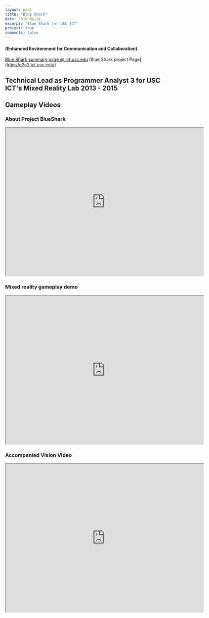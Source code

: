 ```yaml
---
layout: post
title: "Blue Shark"
date: 2018-04-14
excerpt: "Blue Shark for USC ICT"
project: true
comments: false
---
```


#### (Enhanced Environment for Communication and Collaboration)

[Blue Shark summary page @ ict.usc.edu](http://ict.usc.edu/prototypes/e2c2/)
[Blue Shark project Page] (http://e2c2.ict.usc.edu/)



## Technical Lead as Programmer Analyst 3 for USC ICT's Mixed Reality Lab 2013 - 2015




## Gameplay Videos

### About Project BlueShark

<iframe src="https://drive.google.com/file/d/1rC9n9A65WRJZRFV_DTmD33Oyu72KPPjp/preview" width="640" height="480"></iframe>

### Mixed reality gameplay demo

<iframe src="https://drive.google.com/file/d/1_JHP6hZnjEKJDHc6qDqQ_Wt511nmy1BL/preview" width="640" height="480"></iframe>

### Accompanied Vision Video

<iframe src="https://drive.google.com/file/d/1TX6K21SKw70RGpdBHuGiKJaOkX3UfTBU/preview" width="640" height="480"></iframe>

